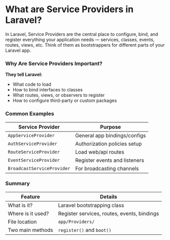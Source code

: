 

# What are Service Providers in Laravel?
In Laravel, Service Providers are the central place to configure, bind, and register everything your application needs — services, classes, events, routes, views, etc.
Think of them as bootstrappers for different parts of your Laravel app.


### Why Are Service Providers Important?

**They tell Laravel:**
* What code to load
* How to bind interfaces to classes
* What routes, views, or observers to register
* How to configure third-party or custom packages


### Common Examples
| Service Provider           | Purpose                       |
| -------------------------- | ----------------------------- |
| `AppServiceProvider`       | General app bindings/configs  |
| `AuthServiceProvider`      | Authorization policies setup  |
| `RouteServiceProvider`     | Load web/api routes           |
| `EventServiceProvider`     | Register events and listeners |
| `BroadcastServiceProvider` | For broadcasting channels     |

### Summary

| Feature           | Details                                     |
| ----------------- | ------------------------------------------- |
| What is it?       | Laravel bootstrapping class                 |
| Where is it used? | Register services, routes, events, bindings |
| File location     | `app/Providers/`                            |
| Two main methods  | `register()` and `boot()`                   |



